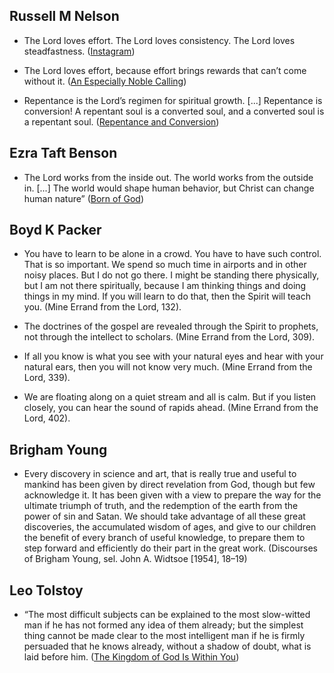 ## Russell M Nelson
- The Lord loves effort. The Lord loves consistency. The Lord loves steadfastness. ([Instagram](https://www.instagram.com/p/CYMRM81t7C6/?utm_source=ig_embed&ig_rid=8b87e295-4931-4591-998a-76c654d16ab3))

- The Lord loves effort, because effort brings rewards that can’t come without it. ([An Especially Noble Calling](https://www.churchofjesuschrist.org/study/general-conference/2020/04/14jones?lang=eng))

- Repentance is the Lord’s regimen for spiritual growth. [...] Repentance is conversion! A repentant soul is a converted soul, and a converted soul is a repentant soul. ([Repentance and Conversion](https://www.churchofjesuschrist.org/study/general-conference/2007/04/repentance-and-conversion?lang=eng))

## Ezra Taft Benson
- The Lord works from the inside out. The world works from the outside in. [...] The world would shape human behavior, but Christ can change human nature” ([Born of God](https://www.churchofjesuschrist.org/study/general-conference/1985/10/born-of-god?lang=eng))

## Boyd K Packer
- You have to learn to be alone in a crowd. You have to have such control. That is so important. We spend so much time in airports and in other noisy places. But I do not go there. I might be standing there physically, but I am not there spiritually, because I am thinking things and doing things in my mind. If you will learn to do that, then the Spirit will teach you. (Mine Errand from the Lord, 132).

- The doctrines of the gospel are revealed through the Spirit to prophets, not through the intellect to scholars. (Mine Errand from the Lord, 309).

- If all you know is what you see with your natural eyes and hear with your natural ears, then you will not know very much. (Mine Errand from the Lord, 339).

- We are floating along on a quiet stream and all is calm. But if you listen closely, you can hear the sound of rapids ahead. (Mine Errand from the Lord, 402).

## Brigham Young
- Every discovery in science and art, that is really true and useful to mankind has been given by direct revelation from God, though but few acknowledge it. It has been given with a view to prepare the way for the ultimate triumph of truth, and the redemption of the earth from the power of sin and Satan. We should take advantage of all these great discoveries, the accumulated wisdom of ages, and give to our children the benefit of every branch of useful knowledge, to prepare them to step forward and efficiently do their part in the great work. (Discourses of Brigham Young, sel. John A. Widtsoe [1954], 18–19)

## Leo Tolstoy
- “The most difficult subjects can be explained to the most slow-witted man if he has not formed any idea of them already; but the simplest thing cannot be made clear to the most intelligent man if he is firmly persuaded that he knows already, without a shadow of doubt, what is laid before him. ([The Kingdom of God Is Within You](https://www.goodreads.com/quotes/175977-the-most-difficult-subjects-can-be-explained-to-the-most))
